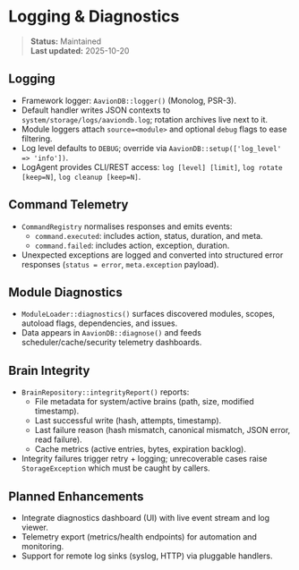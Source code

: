 # Logging & Diagnostics

> **Status:** Maintained  
> **Last updated:** 2025-10-20

## Logging
- Framework logger: `AavionDB::logger()` (Monolog, PSR-3).  
- Default handler writes JSON contexts to `system/storage/logs/aaviondb.log`; rotation archives live next to it.  
- Module loggers attach `source=<module>` and optional `debug` flags to ease filtering.  
- Log level defaults to `DEBUG`; override via `AavionDB::setup(['log_level' => 'info'])`.  
- LogAgent provides CLI/REST access: `log [level] [limit]`, `log rotate [keep=N]`, `log cleanup [keep=N]`.

## Command Telemetry
- `CommandRegistry` normalises responses and emits events:
  - `command.executed`: includes action, status, duration, and meta.  
  - `command.failed`: includes action, exception, duration.  
- Unexpected exceptions are logged and converted into structured error responses (`status = error`, `meta.exception` payload).

## Module Diagnostics
- `ModuleLoader::diagnostics()` surfaces discovered modules, scopes, autoload flags, dependencies, and issues.  
- Data appears in `AavionDB::diagnose()` and feeds scheduler/cache/security telemetry dashboards.

## Brain Integrity
- `BrainRepository::integrityReport()` reports:
  - File metadata for system/active brains (path, size, modified timestamp).  
  - Last successful write (hash, attempts, timestamp).  
  - Last failure reason (hash mismatch, canonical mismatch, JSON error, read failure).  
  - Cache metrics (active entries, bytes, expiration backlog).  
- Integrity failures trigger retry + logging; unrecoverable cases raise `StorageException` which must be caught by callers.

## Planned Enhancements
- Integrate diagnostics dashboard (UI) with live event stream and log viewer.  
- Telemetry export (metrics/health endpoints) for automation and monitoring.  
- Support for remote log sinks (syslog, HTTP) via pluggable handlers.
